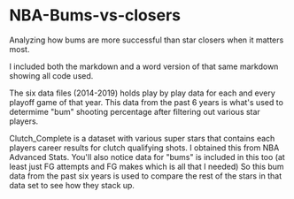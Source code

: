 # NBA-Bums-vs-closers
Analyzing how bums are more successful than star closers when it matters most. 

I included both the markdown and a word version of that same markdown showing all code used.

The six data files (2014-2019) holds play by play data for each and every playoff game of that year. This data from the past 6 years is 
what's used to determime "bum" shooting percentage after filtering out various star players.

Clutch_Complete is a dataset with various super stars that contains each players career results for clutch qualifying shots. I obtained this from NBA 
Advanced Stats. You'll also notice data for "bums" is included in this too (at least just FG attempts and FG makes which is all that I needed) 
So this bum data from the past six years is used to compare the rest of the stars in that data set to see how they stack up.

